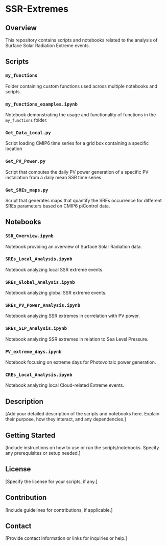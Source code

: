 # SSR-Extremes

## Overview
This repository contains scripts and notebooks related to the analysis of Surface Solar Radiation Extreme events.

## Scripts

### `my_functions`
Folder containing custom functions used across multiple notebooks and scripts.

### `my_functions_examples.ipynb`
Notebook demonstrating the usage and functionality of functions in the `my_functions` folder.

### `Get_Data_Local.py`
Script loading CMIP6 time series for a grid box containing a specific location

### `Get_PV_Power.py`
Script that computes the daily PV power generation of a specific PV installation from a daily mean SSR time series

### `Get_SREs_maps.py`
Script that generates maps that quantify the SREs occurrence for different SREs parameters based on CMIP6 piControl data.

## Notebooks

### `SSR_Overview.ipynb`
Notebook providing an overview of Surface Solar Radiation data.

### `SREs_Local_Analysis.ipynb`
Notebook analyzing local SSR extreme events.

### `SREs_Global_Analysis.ipynb`
Notebook analyzing global SSR extreme events.

### `SREs_PV_Power_Analysis.ipynb`
Notebook analyzing SSR extremes in correlation with PV power.

### `SREs_SLP_Analysis.ipynb`
Notebook analyzing SSR extremes in relation to Sea Level Pressure.

### `PV_extreme_days.ipynb`
Notebook focusing on extreme days for Photovoltaic power generation.

### `CREs_Local_Analysis.ipynb`
Notebook analyzing local Cloud-related Extreme events.

## Description
[Add your detailed description of the scripts and notebooks here. Explain their purpose, how they interact, and any dependencies.]

## Getting Started
[Include instructions on how to use or run the scripts/notebooks. Specify any prerequisites or setup needed.]

## License
[Specify the license for your scripts, if any.]

## Contribution
[Include guidelines for contributions, if applicable.]

## Contact
[Provide contact information or links for inquiries or help.]

